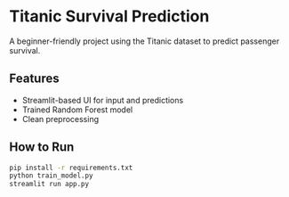 # Titanic Survival Prediction

A beginner-friendly project using the Titanic dataset to predict passenger survival.

## Features
- Streamlit-based UI for input and predictions
- Trained Random Forest model
- Clean preprocessing

## How to Run
```bash
pip install -r requirements.txt
python train_model.py
streamlit run app.py
```